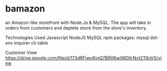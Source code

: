 # bamazon
 an Amazon-like storefront with Node.Js &  MySQL.  The app will take in orders from customers and deplete stock from the store's inventory.
 
Technologies Used
Javascript
NodeJS
MySQL
npm packages:
mysql
dot-env
inquirer
cli-table

Customer View
https://drive.google.com/file/d/173dRFiwcKinQ7BR06wiWD6rNvt2T6nVS/view

